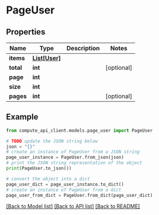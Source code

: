 # PageUser


## Properties

Name | Type | Description | Notes
------------ | ------------- | ------------- | -------------
**items** | [**List[User]**](User.md) |  | 
**total** | **int** |  | [optional] 
**page** | **int** |  | 
**size** | **int** |  | 
**pages** | **int** |  | [optional] 

## Example

```python
from compute_api_client.models.page_user import PageUser

# TODO update the JSON string below
json = "{}"
# create an instance of PageUser from a JSON string
page_user_instance = PageUser.from_json(json)
# print the JSON string representation of the object
print(PageUser.to_json())

# convert the object into a dict
page_user_dict = page_user_instance.to_dict()
# create an instance of PageUser from a dict
page_user_from_dict = PageUser.from_dict(page_user_dict)
```
[[Back to Model list]](../README.md#documentation-for-models) [[Back to API list]](../README.md#documentation-for-api-endpoints) [[Back to README]](../README.md)


